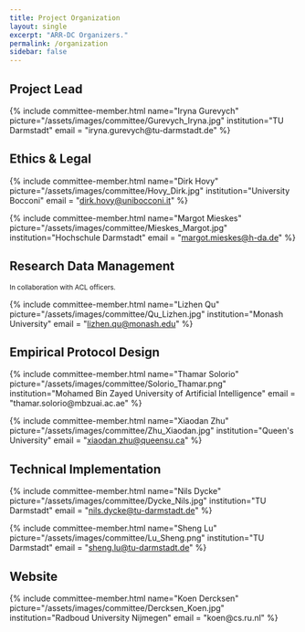 ```yaml
---
title: Project Organization
layout: single
excerpt: "ARR-DC Organizers."
permalink: /organization
sidebar: false
---
```


<!--
Ethics and legal:
Dirk Hovy
Margot Mieskes

Research data management:
Lizhen Qu

Empirical protocol:
Thamar Solorio
Xiaodan Zhu

Technical implementation:
Nils Dycke
Bob ...

Website:
Koen Dercksen


-->

<h2>Project Lead</h2>
{% include committee-member.html
   name="Iryna Gurevych"
   picture="/assets/images/committee/Gurevych_Iryna.jpg"
   institution="TU Darmstadt"
   email = "iryna.gurevych@tu-darmstadt.de"
%}

<h2>Ethics & Legal</h2>

{% include committee-member.html
   name="Dirk Hovy"
   picture="/assets/images/committee/Hovy_Dirk.jpg"
   institution="University Bocconi"
   email = "dirk.hovy@unibocconi.it"
%}

{% include committee-member.html
   name="Margot Mieskes"
   picture="/assets/images/committee/Mieskes_Margot.jpg"
   institution="Hochschule Darmstadt"
   email = "margot.mieskes@h-da.de"
%}

<h2>Research Data Management</h2>

<small>In collaboration with ACL officers.</small>

{% include committee-member.html
   name="Lizhen Qu"
   picture="/assets/images/committee/Qu_Lizhen.jpg"
   institution="Monash University"
   email = "lizhen.qu@monash.edu"
%}

<h2>Empirical Protocol Design</h2>
{% include committee-member.html
name="Thamar Solorio"
picture="/assets/images/committee/Solorio_Thamar.png"
institution="Mohamed Bin Zayed University of Artificial Intelligence"
email = "thamar.solorio@mbzuai.ac.ae"
%}

{% include committee-member.html
name="Xiaodan Zhu"
picture="/assets/images/committee/Zhu_Xiaodan.jpg"
institution="Queen's University"
email = "xiaodan.zhu@queensu.ca"
%}

<h2>Technical Implementation</h2>

{% include committee-member.html
name="Nils Dycke"
picture="/assets/images/committee/Dycke_Nils.jpg"
institution="TU Darmstadt"
email = "nils.dycke@tu-darmstadt.de"
%}

{% include committee-member.html
name="Sheng Lu"
picture="/assets/images/committee/Lu_Sheng.png"
institution="TU Darmstadt"
email = "sheng.lu@tu-darmstadt.de"
%}

<h2>Website</h2>
{% include committee-member.html
name="Koen Dercksen"
picture="/assets/images/committee/Dercksen_Koen.jpg"
institution="Radboud University Nijmegen"
email = "koen@cs.ru.nl"
%}
